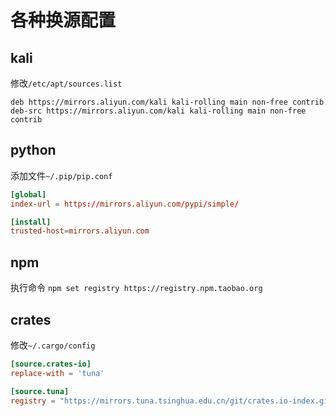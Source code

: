# 各种换源配置

## kali

修改`/etc/apt/sources.list`
```
deb https://mirrors.aliyun.com/kali kali-rolling main non-free contrib
deb-src https://mirrors.aliyun.com/kali kali-rolling main non-free contrib
```

## python

添加文件`~/.pip/pip.conf`
```conf
[global]
index-url = https://mirrors.aliyun.com/pypi/simple/

[install]
trusted-host=mirrors.aliyun.com
```

## npm

执行命令
`npm set registry https://registry.npm.taobao.org`

## crates

修改`~/.cargo/config`
```conf
[source.crates-io]
replace-with = 'tuna'

[source.tuna]
registry = "https://mirrors.tuna.tsinghua.edu.cn/git/crates.io-index.git"
```
